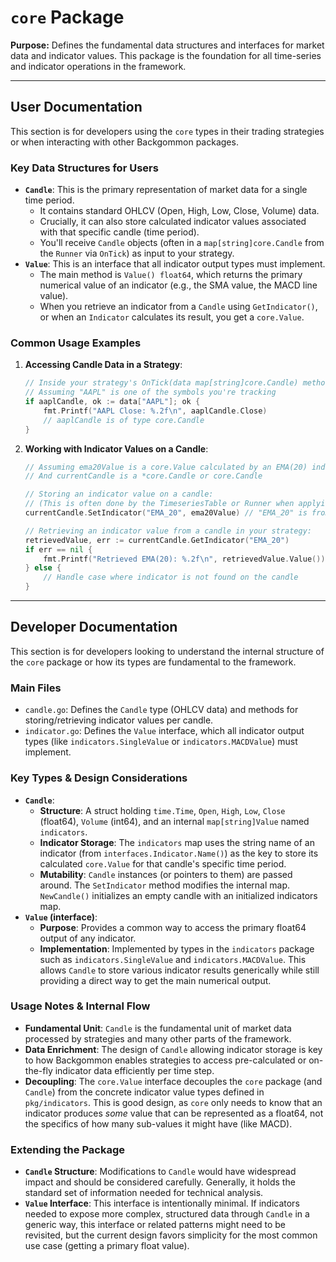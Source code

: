 # `core` Package

**Purpose:**
Defines the fundamental data structures and interfaces for market data and indicator values. This package is the foundation for all time-series and indicator operations in the framework.

---

## User Documentation

This section is for developers using the `core` types in their trading strategies or when interacting with other Backgommon packages.

### Key Data Structures for Users

*   **`Candle`**: This is the primary representation of market data for a single time period.
    *   It contains standard OHLCV (Open, High, Low, Close, Volume) data.
    *   Crucially, it can also store calculated indicator values associated with that specific candle (time period).
    *   You'll receive `Candle` objects (often in a `map[string]core.Candle` from the `Runner` via `OnTick`) as input to your strategy.
*   **`Value`**: This is an interface that all indicator output types must implement.
    *   The main method is `Value() float64`, which returns the primary numerical value of an indicator (e.g., the SMA value, the MACD line value).
    *   When you retrieve an indicator from a `Candle` using `GetIndicator()`, or when an `Indicator` calculates its result, you get a `core.Value`.

### Common Usage Examples

1.  **Accessing Candle Data in a Strategy**:
    ```go
    // Inside your strategy's OnTick(data map[string]core.Candle) method
    // Assuming "AAPL" is one of the symbols you're tracking
    if aaplCandle, ok := data["AAPL"]; ok {
        fmt.Printf("AAPL Close: %.2f\n", aaplCandle.Close)
        // aaplCandle is of type core.Candle
    }
    ```

2.  **Working with Indicator Values on a Candle**:
    ```go
    // Assuming ema20Value is a core.Value calculated by an EMA(20) indicator
    // And currentCandle is a *core.Candle or core.Candle

    // Storing an indicator value on a candle:
    // (This is often done by the TimeseriesTable or Runner when applying indicators)
    currentCandle.SetIndicator("EMA_20", ema20Value) // "EMA_20" is from ema20.Name()

    // Retrieving an indicator value from a candle in your strategy:
    retrievedValue, err := currentCandle.GetIndicator("EMA_20")
    if err == nil {
        fmt.Printf("Retrieved EMA(20): %.2f\n", retrievedValue.Value())
    } else {
        // Handle case where indicator is not found on the candle
    }
    ```

---

## Developer Documentation

This section is for developers looking to understand the internal structure of the `core` package or how its types are fundamental to the framework.

### Main Files

*   `candle.go`: Defines the `Candle` type (OHLCV data) and methods for storing/retrieving indicator values per candle.
*   `indicator.go`: Defines the `Value` interface, which all indicator output types (like `indicators.SingleValue` or `indicators.MACDValue`) must implement.

### Key Types & Design Considerations

*   **`Candle`**:
    *   **Structure**: A struct holding `time.Time`, `Open`, `High`, `Low`, `Close` (float64), `Volume` (int64), and an internal `map[string]Value` named `indicators`.
    *   **Indicator Storage**: The `indicators` map uses the string name of an indicator (from `interfaces.Indicator.Name()`) as the key to store its calculated `core.Value` for that candle's specific time period.
    *   **Mutability**: `Candle` instances (or pointers to them) are passed around. The `SetIndicator` method modifies the internal map. `NewCandle()` initializes an empty candle with an initialized indicators map.
*   **`Value` (interface)**:
    *   **Purpose**: Provides a common way to access the primary float64 output of any indicator.
    *   **Implementation**: Implemented by types in the `indicators` package such as `indicators.SingleValue` and `indicators.MACDValue`. This allows `Candle` to store various indicator results generically while still providing a direct way to get the main numerical output.

### Usage Notes & Internal Flow

*   **Fundamental Unit**: `Candle` is the fundamental unit of market data processed by strategies and many other parts of the framework.
*   **Data Enrichment**: The design of `Candle` allowing indicator storage is key to how Backgommon enables strategies to access pre-calculated or on-the-fly indicator data efficiently per time step.
*   **Decoupling**: The `core.Value` interface decouples the `core` package (and `Candle`) from the concrete indicator value types defined in `pkg/indicators`. This is good design, as `core` only needs to know that an indicator produces *some* value that can be represented as a float64, not the specifics of how many sub-values it might have (like MACD).

### Extending the Package

*   **`Candle` Structure**: Modifications to `Candle` would have widespread impact and should be considered carefully. Generally, it holds the standard set of information needed for technical analysis.
*   **`Value` Interface**: This interface is intentionally minimal. If indicators needed to expose more complex, structured data through `Candle` in a generic way, this interface or related patterns might need to be revisited, but the current design favors simplicity for the most common use case (getting a primary float value). 